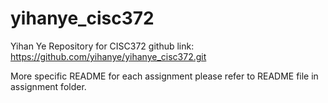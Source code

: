 # yihanye_cisc372
Yihan Ye
Repository for CISC372
github link: https://github.com/yihanye/yihanye_cisc372.git

More specific README for each assignment please refer to README file in assignment folder.
